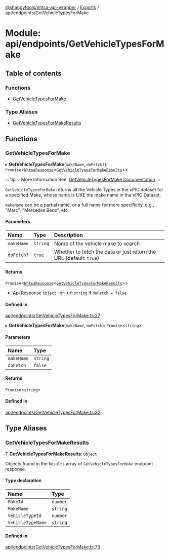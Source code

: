 [@shaggytools/nhtsa-api-wrapper](../index.md) / [Exports](../modules.md) / api/endpoints/GetVehicleTypesForMake

# Module: api/endpoints/GetVehicleTypesForMake

## Table of contents

### Functions

- [GetVehicleTypesForMake](api_endpoints_GetVehicleTypesForMake.md#getvehicletypesformake)

### Type Aliases

- [GetVehicleTypesForMakeResults](api_endpoints_GetVehicleTypesForMake.md#getvehicletypesformakeresults)

## Functions

### GetVehicleTypesForMake

▸ **GetVehicleTypesForMake**(`makeName`, `doFetch?`): `Promise`<[`NhtsaResponse`](api_types.md#nhtsaresponse)<[`GetVehicleTypesForMakeResults`](api_endpoints_GetVehicleTypesForMake.md#getvehicletypesformakeresults)\>\>

::: tip :bulb: More Information
See: [GetVehicleTypesForMake Documentation](/api/endpoints/get-vehicle-types-for-make)
:::

`GetVehicleTypesForMake` returns all the Vehicle Types in the vPIC dataset for a specified Make,
whose name is LIKE the make name in the vPIC Dataset.

`makeName` can be a partial name, or a full name for more specificity, e.g., "Merc",
"Mercedes Benz", etc.

#### Parameters

| Name       | Type     | Description                                                        |
| :--------- | :------- | :----------------------------------------------------------------- |
| `makeName` | `string` | Name of the vehicle make to search                                 |
| `doFetch?` | `true`   | Whether to fetch the data or just return the URL (default: `true`) |

#### Returns

`Promise`<[`NhtsaResponse`](api_types.md#nhtsaresponse)<[`GetVehicleTypesForMakeResults`](api_endpoints_GetVehicleTypesForMake.md#getvehicletypesformakeresults)\>\>

- Api Response
  `object` -or- url `string` if `doFetch = false`

#### Defined in

[api/endpoints/GetVehicleTypesForMake.ts:27](https://github.com/ShaggyTech/nhtsa-api-wrapper/blob/main/packages/lib/src/api/endpoints/GetVehicleTypesForMake.ts#L27)

▸ **GetVehicleTypesForMake**(`makeName`, `doFetch`): `Promise`<`string`\>

#### Parameters

| Name       | Type     |
| :--------- | :------- |
| `makeName` | `string` |
| `doFetch`  | `false`  |

#### Returns

`Promise`<`string`\>

#### Defined in

[api/endpoints/GetVehicleTypesForMake.ts:32](https://github.com/ShaggyTech/nhtsa-api-wrapper/blob/main/packages/lib/src/api/endpoints/GetVehicleTypesForMake.ts#L32)

## Type Aliases

### GetVehicleTypesForMakeResults

Ƭ **GetVehicleTypesForMakeResults**: `Object`

Objects found in the `Results` array of `GetVehicleTypesForMake` endpoint response.

#### Type declaration

| Name              | Type     |
| :---------------- | :------- |
| `MakeId`          | `number` |
| `MakeName`        | `string` |
| `VehicleTypeId`   | `number` |
| `VehicleTypeName` | `string` |

#### Defined in

[api/endpoints/GetVehicleTypesForMake.ts:73](https://github.com/ShaggyTech/nhtsa-api-wrapper/blob/main/packages/lib/src/api/endpoints/GetVehicleTypesForMake.ts#L73)
